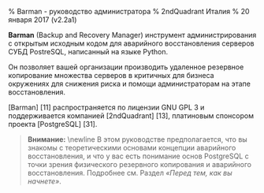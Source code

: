 % Barman - руководство администратора
% 2ndQuadrant Италия
% 20 января 2017 (v2.2a1)

**Barman** (Backup and Recovery Manager) инструмент администрирования с открытым исходным кодом для аварийного восстановления серверов СУБД PostreSQL, написанный на языке Python.

Он позволяет вашей организации производить удаленное резервное копирование множества серверов в критичных для бизнеса окружениях для снижения риска и помощи администраторам на этапе восстановления.

[Barman] [11] распространяется по лицензии GNU GPL 3 и поддерживается компанией [2ndQuadrant] [13], платиновым спонсором проекта  [PostgreSQL] [31].

> **Внимание:** \newline
> В этом руководстве предполагается, что вы знакомы с теоретическими основами концепции аварийного восстановления,
> и что у вас есть понимание основ PostgreSQL с точки зрения физического резервного копирования
> и аварийного восстановления. Подробнее см. Раздел _«Перед тем, как вы начнете»_.

